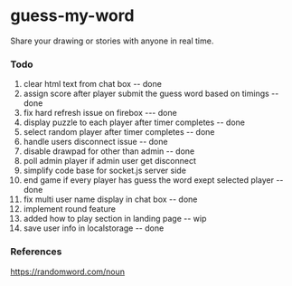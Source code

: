 # guess-my-word
Share your drawing or stories with anyone in real time.
### Todo
1. clear html text from chat box -- done
2. assign score after player submit the guess word based on timings -- done
3. fix hard refresh issue on firebox --- done
4. display puzzle to each player after timer completes -- done
5. select random player after timer completes -- done
6. handle users disconnect issue -- done
7. disable drawpad for other than admin -- done
8. poll admin player if admin user get disconnect
9. simplify code base for socket.js server side
10. end game if every player has guess the word exept selected player -- done
11. fix multi user name display in chat box -- done
12. implement round feature
13. added how to play section in landing page -- wip
14. save user info in localstorage -- done
### References

https://randomword.com/noun
